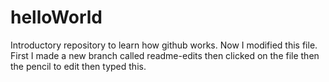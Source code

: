 # helloWorld
Introductory repository to learn how github works.
Now I modified this file. First I made a new branch called readme-edits
then clicked on the file
then the pencil to edit
then typed this.
